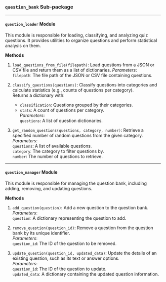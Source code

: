 ### `question_bank` Sub-package
---
#### `question_loader` Module 
This module is responsible for loading, classifying, and analyzing quiz questions. It provides utilities to organize questions and perform statistical analysis on them.

**Methods**
1. `load_questions_from_file(filepath)`: Load questions from a JSON or CSV file and return them as a list of dictionaries.
   *Parameters*:  
   `filepath`: The file path of the JSON or CSV file containing questions.

2. `classify_questions(questions)`: Classify questions into categories and calculate statistics (e.g., counts of questions per category).  
   Returns a dictionary with:
   - `classification`: Questions grouped by their categories.
   - `stats`: A count of questions per category.  
   *Parameters*:  
   `questions`: A list of question dictionaries.

3. `get_random_questions(questions, category, number)`: Retrieve a specified number of random questions from the given category.  
   *Parameters*:  
   `questions`: A list of available questions.  
   `category`: The category to filter questions by.  
   `number`: The number of questions to retrieve.
---
#### `question_manager` Module
This module is responsible for managing the question bank, including adding, removing, and updating questions.

**Methods**
1. `add_question(question)`: Add a new question to the question bank.  
   *Parameters*:  
   `question`: A dictionary representing the question to add.

2. `remove_question(question_id)`: Remove a question from the question bank by its unique identifier.  
   *Parameters*:  
   `question_id`: The ID of the question to be removed.

3. `update_question(question_id, updated_data)`: Update the details of an existing question, such as its text or answer options.  
   *Parameters*:  
   `question_id`: The ID of the question to update.  
   `updated_data`: A dictionary containing the updated question information.
